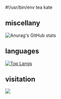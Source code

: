 #!/usr/bin/env tea kate

<!DOCTYPE html>
<html lang="en">
  <head>
    <meta charset="UTF-8">
    <meta name="viewport" content="width=device-width, initial-scale=1.0">
    <meta http-equiv="X-UA-Compatible" content="ie=edge">
    <link rel="stylesheet" href="style.css">
  </head>
</html>

miscellany
----
![Anurag's GitHub stats](https://github-readme-stats.vercel.app/api?username=rokejulianlockhart&show_icons=true&theme=transparent)

languages
----
[![Top Langs](https://github-readme-stats.vercel.app/api/top-langs/?username=rokejulianlockhart&langs_count=10&theme=transparent)](https://github.com/anuraghazra/github-readme-stats)

visitation
----
[![](https://visitcount.itsvg.in/api?id=rokejulianlockhart&label=Profile%20Views&color=12&icon=0)](https://visitcount.itsvg.in)
